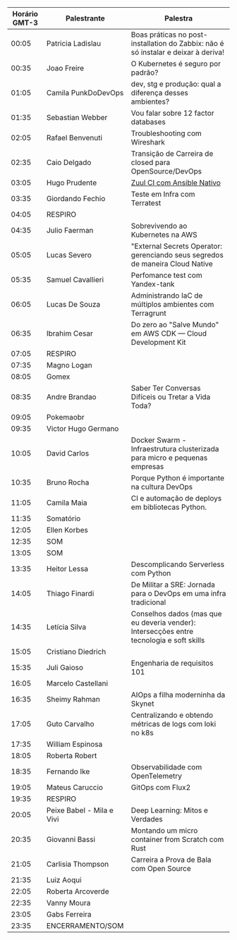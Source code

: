 | Horário GMT-3 | Palestrante  | Palestra |
|---|---|---| 
| 00:05 | Patricia Ladislau | Boas práticas no post-installation do Zabbix: não é só instalar e deixar à deriva! |
| 00:35 | Joao Freire | O Kubernetes é seguro por padrão? |
| 01:05 | Camila PunkDoDevOps | dev, stg e produção: qual a diferença desses ambientes? |
| 01:35 | Sebastian Webber | Vou falar sobre 12 factor databases |
| 02:05 | Rafael Benvenuti | Troubleshooting com Wireshark |
| 02:35 | Caio Delgado | Transição de Carreira de closed para OpenSource/DevOps |
| 03:05 | Hugo Prudente | [Zuul CI com Ansible Nativo](arquivos/hugoprudente/zuul-ci-30min.pdf) |
| 03:35 | Giordando Fechio | Teste em Infra com Terratest |
| 04:05 | RESPIRO |  |
| 04:35 | Julio Faerman | Sobrevivendo ao Kubernetes na AWS |
| 05:05 | Lucas Severo | "External Secrets Operator: gerenciando seus segredos de maneira Cloud Native |
| 05:35 | Samuel Cavallieri | Perfomance test com Yandex-tank |
| 06:05 | Lucas De Souza | Administrando IaC de múltiplos ambientes com Terragrunt |
| 06:35 | Ibrahim Cesar | Do zero ao "Salve Mundo" em AWS CDK — Cloud Development Kit |
| 07:05 | RESPIRO | |
| 07:35 | Magno Logan |  |
| 08:05 | Gomex |  |
| 08:35 | Andre Brandao | Saber Ter Conversas Difíceis ou Tretar a Vida Toda? |
| 09:05 | Pokemaobr | |
| 09:35 | Victor Hugo Germano | |
| 10:05 | David Carlos | Docker Swarm - Infraestrutura clusterizada para micro e pequenas empresas |
| 10:35 | Bruno Rocha | Porque Python é importante na cultura DevOps |
| 11:05 | Camila Maia | CI e automação de deploys em bibliotecas Python. |
| 11:35 | Somatório |  |
| 12:05 | Ellen Korbes |  |
| 12:35 | SOM  |  |
| 13:05 | SOM  |  |
| 13:35 | Heitor Lessa | Descomplicando Serverless com Python |
| 14:05 | Thiago Finardi | De Militar a SRE: Jornada para o DevOps em uma infra tradicional |
| 14:35 | Letícia Silva | Conselhos dados (mas que eu deveria vender): Intersecções entre tecnologia e soft skills |
| 15:05 | Cristiano Diedrich |  |
| 15:35 | Juli Gaioso | Engenharia de requisitos 101 |
| 16:05 | Marcelo Castellani |  |
| 16:35 | Sheimy Rahman | AIOps a filha moderninha da Skynet |
| 17:05 | Guto Carvalho | Centralizando e obtendo métricas de logs com loki no k8s |
| 17:35 | William Espinosa |  |
| 18:05 | Roberta Robert |  |
| 18:35 | Fernando Ike | Observabilidade com OpenTelemetry |
| 19:05 | Mateus Caruccio | GitOps com Flux2 |
| 19:35 | RESPIRO |  |
| 20:05 | Peixe Babel - Mila e Vivi | Deep Learning: Mitos e Verdades |
| 20:35 | Giovanni Bassi | Montando um micro container from Scratch com Rust |
| 21:05 | Carlisia Thompson | Carreira a Prova de Bala com Open Source |
| 21:35 | Luiz Aoqui |  |
| 22:05 | Roberta Arcoverde |  |
| 22:35 | Vanny Moura |  |
| 23:05 | Gabs Ferreira |  |
| 23:35 | ENCERRAMENTO/SOM |  |
